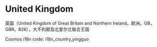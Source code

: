 # United Kingdom

英国（United Kingdom of Great Britain and Northern Ireland，欧洲，GB，GBR，826），大不列颠及北爱尔兰联合王国

Cosmos i18n code: i18n_country_yingguo
       